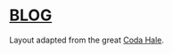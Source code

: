 # [BLOG](https://www.samvitjain.com/blog)

Layout adapted from the great [Coda Hale](https://github.com/codahale/codahale.com).